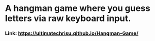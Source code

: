 # A hangman game where you guess letters via raw keyboard input.
### Link: https://ultimatechrisu.github.io/Hangman-Game/
